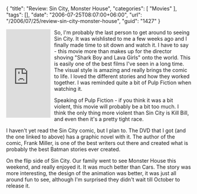 {
	"title": "Review: Sin City, Monster House",
	"categories": [
		"Movies"
	],
	"tags": [],
	"date": "2006-07-25T08:07:00+06:00",
	"url": "/2006/07/25/review-sin-city-monster-house",
	"guid": "1427"
}

<iframe src="http://rcm-na.amazon-adsystem.com/e/cm?t=raymondcamden-20&o=1&p=8&l=as1&asins=B000BCKFWK&fc1=000000&IS2=1&lt1=_top&lc1=0000ff&bc1=000000&bg1=ffffff&npa=1&f=ifr" 
style="width:120px;height:240px;margin-right: 10px" 
scrolling="no" 
marginwidth="0" 
marginheight="0" 
frameborder="0" align="left"></iframe>

So, I'm probably the last person to get around to seeing Sin City. It was wishlisted to me a few weeks ago and I finally made time to sit down and watch it. I have to say - this movie more than makes up for the director shoving "Shark Boy and Lava Girls" onto the world. This is easily one of the best films I've seen in a long time. The visual style is amazing and really brings the comic to life. I loved the different stories and how they worked together. I was reminded quite a bit of Pulp Fiction when watching it. 

Speaking of Pulp Fiction - if you think it was a bit violent, this movie will probably be a bit too much. I think the only thing more violent than Sin City is Kill Bill, and even then it's a pretty tight race. 

I haven't yet read the Sin City comic, but I plan to. The DVD that I got (and the one linked to above) has a graphic novel with it. The author of the comic, Frank Miller, is one of the best writers out there and created what is probably the best Batman stories ever created.

On the flip side of Sin City. Our family went to see Monster House this weekend, and really enjoyed it. It was much better than Cars. The story was more interesting, the design of the animation was better, it was just all around fun to see, although I'm surprised they didn't wait till October to release it.